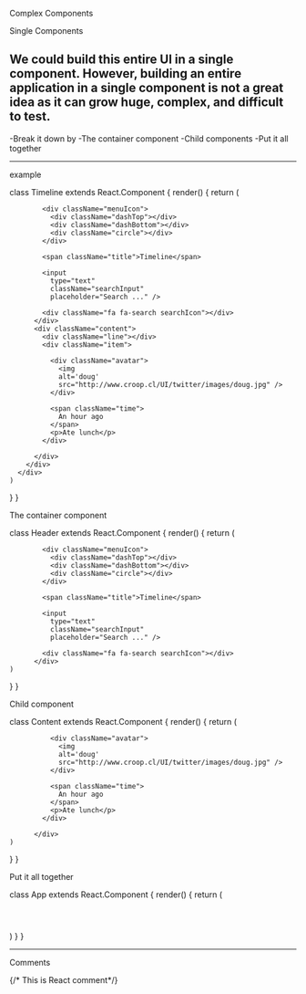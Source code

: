 Complex Components

Single  Components

We could build this entire UI in a single component. However, building an entire application in a single component is not a great idea as it can grow huge, complex, and difficult to test.
---------------------------------------------------------------------

-Break it down by
	-The container component
	-Child components
-Put it all together

----------------------------------------------------------------------
example

class Timeline extends React.Component {
  render() {
    return (
      <div className="notificationsFrame">
        <div className="panel">
          <div className="header">

            <div className="menuIcon">
              <div className="dashTop"></div>
              <div className="dashBottom"></div>
              <div className="circle"></div>
            </div>

            <span className="title">Timeline</span>

            <input
              type="text"
              className="searchInput"
              placeholder="Search ..." />

            <div className="fa fa-search searchIcon"></div>
          </div>
          <div className="content">
            <div className="line"></div>
            <div className="item">

              <div className="avatar">
                <img
                alt='doug'
                src="http://www.croop.cl/UI/twitter/images/doug.jpg" />
              </div>

              <span className="time">
                An hour ago
              </span>
              <p>Ate lunch</p>
            </div>

          </div>
        </div>
      </div>
    )
  }
}

The container component

class Header extends React.Component {
  render() {
    return (
      <div className="header">

            <div className="menuIcon">
              <div className="dashTop"></div>
              <div className="dashBottom"></div>
              <div className="circle"></div>
            </div>

            <span className="title">Timeline</span>

            <input
              type="text"
              className="searchInput"
              placeholder="Search ..." />

            <div className="fa fa-search searchIcon"></div>
          </div>
    )
  }
}

Child component

class Content extends React.Component {
  render() {
    return (
      <div className="content">
            <div className="line"></div>
            <div className="item">

              <div className="avatar">
                <img
                alt='doug'
                src="http://www.croop.cl/UI/twitter/images/doug.jpg" />
              </div>

              <span className="time">
                An hour ago
              </span>
              <p>Ate lunch</p>
            </div>

          </div>
    )
  }
}

Put it all together

class App extends React.Component {
  render() {
    return (
      <div className="notificationsFrame">
        <div className="panel">
        	<Header/>
        	<Contnet/>
       </div>
      </div>
    )
  }
}

---------------------------------------------------------------------
Comments

{/* This is React comment*/}